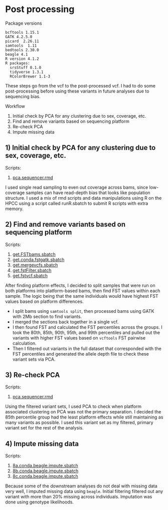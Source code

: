 # Post processing
Package versions
```
bcftools 1.15.1
GATK 4.2.5.0
picard  2.26.11
samtools  1.11
bedtools 2.30.0
beagle 4.1
R version 4.1.2
R packages:
  srsStuff 0.1.0
  tidyverse 1.3.1
  RColorBrewer 1.1-3
```

These steps go from the vcf to the post-processed vcf. I had to do some post-processing before using these variants in future analyses due to sequencing bias.

Workflow
1. Initial check by PCA for any clustering due to sex, coverage, etc. 
2. Find and remove variants based on sequencing platform
3. Re-check PCA
4. Impute missing data

## 1) Initial check by PCA for any clustering due to sex, coverage, etc.

Scripts: 
  1) [pca.sequencer.rmd](https://github.com/mcaitlinv/cawa-breeding/blob/main/03_postprocessing/scripts/pca.sequencer.html)
  
I used single read sampling to even out coverage across bams, since low-coverage samples can have read-depth bias that looks like population structure. I used a mix of rmd scripts and data manipulations using R on the HPCC using a script called runR.sbatch to submit R scripts with extra memory. 

## 2) Find and remove variants based on sequencing platform

Scripts: 
  1) [get.FSTbams.sbatch](https://github.com/mcaitlinv/cawa-breeding/blob/main/03_postprocessing/scripts/get.FSTbams.sbatch)
  2) [get.conda.fstgatk.sbatch](https://github.com/mcaitlinv/cawa-breeding/blob/main/03_postprocessing/scripts/get.conda.fstgatk.sbatch)
  3) [get.mergevcfs.sbatch](https://github.com/mcaitlinv/cawa-breeding/blob/main/03_postprocessing/scripts/get.fstvcf.sbatch)
  4) [get.fstFilter.sbatch](https://github.com/mcaitlinv/cawa-breeding/blob/main/03_postprocessing/scripts/get.fstFilter.sbatch)
  5) [get.fstvcf.sbatch](https://github.com/mcaitlinv/cawa-breeding/blob/main/03_postprocessing/scripts/get.fstvcf.sbatch)

After finding platform effects, I decided to split samples that were run on both platforms into platform-based bams, then find FST values within each sample. The logic being that the same individuals would have highest FST values based on platform differences. 

  - I split bams using `samtools split`, then processed bams using GATK with 2Mb section to find variants. 
  - I merged the sections back together in a single vcf.
  - I then found FST and calculated the FST percentiles across the groups. I took the 80th, 85th, 90th, 95th, and 99th percentiles and pulled out the variants with higher FST values based on `vcftools` FST pairwise calculation. 
  - Then I filtered out variants in the full dataset that corresponded with the FST percentiles and generated the allele depth file to check these variant sets via PCA.

## 3) Re-check PCA

Scripts: 
  1) [pca.sequencer.rmd](https://github.com/mcaitlinv/cawa-breeding/blob/main/03_postprocessing/scripts/pca.sequencer.html)
  
Using the filtered variant sets, I used PCA to check when platform associated clustering on PCA was not the primary separation. I decided the 85th percentile group had the least platform effects while still maintaining as many variants as possible. I used this variant set as my filtered, primary variant set for the rest of the analysis. 

## 4) Impute missing data

Scripts: 
  1) [8a.conda.beagle.impute.sbatch](https://github.com/mcaitlinv/cawa-breeding/blob/main/03_postprocessing/scripts/8a.conda.beagle.impute.sbatch)
  2) [8b.conda.beagle.impute.sbatch](https://github.com/mcaitlinv/cawa-breeding/blob/main/03_postprocessing/scripts/8b.conda.beagle.impute.sbatch)
  3) [8c.conda.beagle.impute.sbatch](https://github.com/mcaitlinv/cawa-breeding/blob/main/03_postprocessing/scripts/8c.conda.beagle.impute.sbatch)

Because some of the downstream analyses do not deal with missing data very well, I imputed missing data using `beagle`. Initial filtering filtered out any variant with more than 20% missing across individuals. Imputation was done using genotype likelihoods. 
